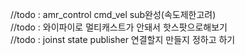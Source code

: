 //todo : amr_control cmd_vel sub완성(속도제한고려)     
//todo : 와이파이로 멀티캐스트가 안돼서 핫스팟으로해보기      
//todo : joinst state publisher 연결할지 만들지 정하고 하기        